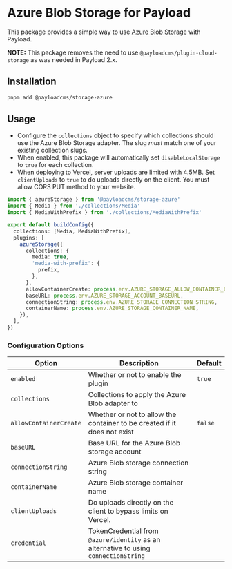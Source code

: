 # Azure Blob Storage for Payload

This package provides a simple way to use [Azure Blob Storage](https://azure.microsoft.com/en-us/products/storage/blobs) with Payload.

**NOTE:** This package removes the need to use `@payloadcms/plugin-cloud-storage` as was needed in Payload 2.x.

## Installation

```sh
pnpm add @payloadcms/storage-azure
```

## Usage

- Configure the `collections` object to specify which collections should use the Azure Blob Storage adapter. The slug _must_ match one of your existing collection slugs.
- When enabled, this package will automatically set `disableLocalStorage` to `true` for each collection.
- When deploying to Vercel, server uploads are limited with 4.5MB. Set `clientUploads` to `true` to do uploads directly on the client. You must allow CORS PUT method to your website.

```ts
import { azureStorage } from '@payloadcms/storage-azure'
import { Media } from './collections/Media'
import { MediaWithPrefix } from './collections/MediaWithPrefix'

export default buildConfig({
  collections: [Media, MediaWithPrefix],
  plugins: [
    azureStorage({
      collections: {
        media: true,
        'media-with-prefix': {
          prefix,
        },
      },
      allowContainerCreate: process.env.AZURE_STORAGE_ALLOW_CONTAINER_CREATE === 'true',
      baseURL: process.env.AZURE_STORAGE_ACCOUNT_BASEURL,
      connectionString: process.env.AZURE_STORAGE_CONNECTION_STRING,
      containerName: process.env.AZURE_STORAGE_CONTAINER_NAME,
    }),
  ],
})
```

### Configuration Options

| Option                 | Description                                                                          | Default |
| ---------------------- | ------------------------------------------------------------------------------------ | ------- |
| `enabled`              | Whether or not to enable the plugin                                                  | `true`  |
| `collections`          | Collections to apply the Azure Blob adapter to                                       |         |
| `allowContainerCreate` | Whether or not to allow the container to be created if it does not exist             | `false` |
| `baseURL`              | Base URL for the Azure Blob storage account                                          |         |
| `connectionString`     | Azure Blob storage connection string                                                 |         |
| `containerName`        | Azure Blob storage container name                                                    |         |
| `clientUploads`        | Do uploads directly on the client to bypass limits on Vercel.                        |         |
| `credential`           | TokenCredential from `@azure/identity` as an alternative to using `connectionString` |         |
